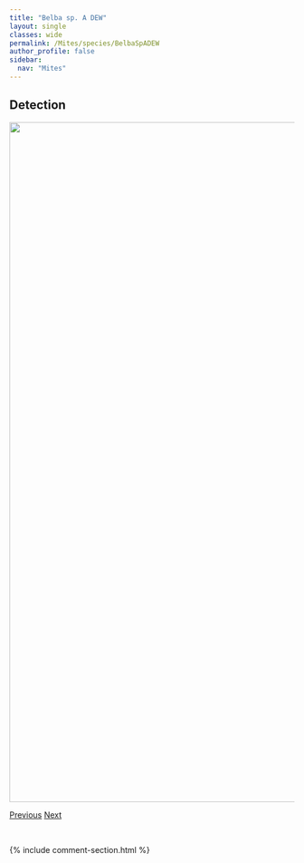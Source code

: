 ```yaml
---
title: "Belba sp. A DEW"
layout: single
classes: wide
permalink: /Mites/species/BelbaSpADEW
author_profile: false
sidebar:
  nav: "Mites"
---
```


<h2>Detection</h2>

<a href="https://drive.google.com/uc?export=view&id=1287kn5257oYVuKL9YPZtscHjknP3Ce9x">
<img src="https://drive.google.com/uc?export=view&id=1287kn5257oYVuKL9YPZtscHjknP3Ce9x" height = "1200" width = "800">
</a>


<a href="/DevelopmentWebsite/Mites/species/BanksinomaSpinifera" class="pagination--pager" title="Banksinoma spinifera">Previous</a> <a href="/DevelopmentWebsite/Mites/species/BipassalozetesIntermedius" class="pagination--pager" title="Bipassalozetes intermedius">Next</a>

<p>&nbsp;</p>

{% include comment-section.html %}

